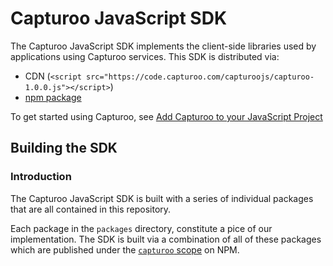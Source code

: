 # Capturoo JavaScript SDK

The Capturoo JavaScript SDK implements the client-side libraries used by
applications using Capturoo services. This SDK is distributed via:

- CDN (`<script src="https://code.capturoo.com/capturoojs/capturoo-1.0.0.js"></script>`)
- [npm package](https://www.npmjs.com/package/firebase)

To get started using Capturoo, see
[Add Capturoo to your JavaScript Project](https://www.capturoo.com/)

## Building the SDK

### Introduction

The Capturoo JavaScript SDK is built with a series of individual packages that are
all contained in this repository.

Each package in the `packages` directory, constitute a pice of our
implementation. The SDK is built via a combination of all of these packages
which are published under the [`capturoo`
scope](https://www.npmjs.com/search?q=scope%3Acapturoo) on NPM.



